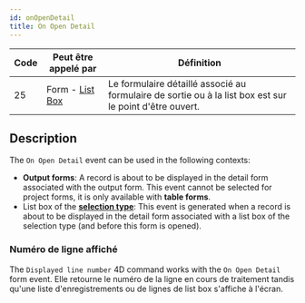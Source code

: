 ```yaml
---
id: onOpenDetail
title: On Open Detail
---
```


| Code | Peut être appelé par                               | Définition                                                                                              |
| ---- | -------------------------------------------------- | ------------------------------------------------------------------------------------------------------- |
| 25   | Form - [List Box](FormObjects/listbox_overview.md) | Le formulaire détaillé associé au formulaire de sortie ou à la list box est sur le point d'être ouvert. |

## Description

The `On Open Detail` event can be used in the following contexts:

- **Output forms**: A record is about to be displayed in the detail form associated with the output form. This event cannot be selected for project forms, it is only available with **table forms**.
- List box of the [**selection type**](FormObjects/listbox_overview.md#selection-list-boxes): This event is generated when a record is about to be displayed in the detail form associated with a list box of the selection type (and before this form is opened).

### Numéro de ligne affiché

The `Displayed line number` 4D command works with the `On Open Detail` form event. Elle retourne le numéro de la ligne en cours de traitement tandis qu'une liste d'enregistrements ou de lignes de list box s'affiche à l'écran.

